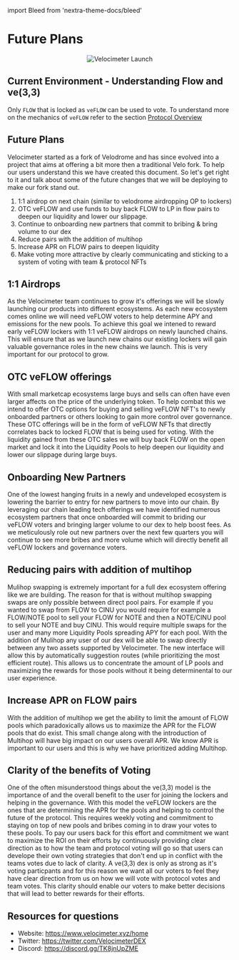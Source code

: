 import Bleed from 'nextra-theme-docs/bleed'

# Future Plans 

<Bleed> <div align="center"> ![Velocimeter Launch](/dome3-cut.jpg) </div> </Bleed>

## Current Environment - Understanding Flow and ve(3,3)

Only `FLOW` that is locked as `veFLOW` can be used to vote. To understand more on the mechanics of `veFLOW` refer to the section [Protocol Overview](/protocol)


## Future Plans

Velocimeter started as a fork of Velodrome and has since evolved into a project that aims at offering a bit more then a traditional Velo fork. 
To help our users understand this we have created this document. So let's get right to it and talk about some of the future changes that we will be deploying to make our fork stand out.


1. 1:1 airdrop on next chain (similar to velodrome airdropping OP to lockers)
1. OTC veFLOW and use funds to buy back FLOW to LP in flow pairs to deepen our liquidity and lower our slippage.
1. Continue to onboarding new partners that commit to bribing & bring volume to our dex
1. Reduce pairs with the addition of multihop
1. Increase APR on FLOW pairs to deepen liquidity
1. Make voting more attractive by clearly communicating and sticking to a system of voting with team & protocol NFTs

## 1:1 Airdrops

As the Velocimeter team continues to grow it's offerings we will be slowly launching our products into different ecosystems. 
As each new ecosystem comes online we will need veFLOW voters to help determine APY and emissions for the new pools. 
To achieve this goal we intened to reward early veFLOW lockers with 1:1 veFLOW airdrops on newly launched chains. 
This will ensure that as we launch new chains our existing lockers will gain valuable governance roles in the new chains we launch. This is very important for our protocol to grow.

## OTC veFLOW offerings

With small marketcap ecosystems large buys and sells can often have even larger affects on the price of the underlying token. 
To help combat this we intend to offer OTC options for buying and selling veFLOW NFT's to newly onboarded partners or others looking to gain more control over governance.
These OTC offerings will be in the form of veFLOW NFTs that directly correlates back to locked FLOW that is being used for voting. 
With the liquidity gained from these OTC sales we will buy back FLOW on the open market and lock it into the Liquidity Pools to help deepen our liquidity and lower our slippage during large buys.

## Onboarding New Partners

One of the lowest hanging fruits in a newly and undeveloped ecosystem is lowering the barrier to entry for new partners to move into our chain. 
By leveraging our chain leading tech offerings we have identified numerous ecosystem partners that once onboarded will commit to briding our veFLOW voters and bringing larger volume to our dex to help boost fees.
As we meticulously role out new partners over the next few quarters you will continue to see more bribes and more volume which will directly benefit all veFLOW lockers and governance voters.

## Reducing pairs with addition of multihop

Mulihop swapping is extremely important for a full dex ecosystem offering like we are building. The reason for that is without multihop swapping swaps are only possible between direct pool pairs. 
For example if you wanted to swap from FLOW to CINU you would require for example a FLOW/NOTE pool to sell your FLOW for NOTE and then a NOTE/CINU pool to sell your NOTE and buy CINU. 
This would require multiple swaps for the user and many more Liquidity Pools spreading APY for each pool. With the addition of Mulihop any user of our dex will be able to swap directly between any two assets supported by Velocimeter.
The new interface will allow this by automatically suggestion routes (while prioritizing the most efficient route). This allows us to concentrate the amount of LP pools and maximizing the rewards for those pools without it being determinental to our user experience.

## Increase APR on FLOW pairs

With the addition of multihop we get the ability to limit the amount of FLOW pools which paradoxically allows us to maximize the APR for the FLOW pools that do exist.
This small change along with the introduction of Multihop will have big impact on our users overall APR. We know APR is important to our users and this is why we have prioritized adding Multihop.

## Clarity of the benefits of Voting

One of the often misunderstood things about the ve(3,3) model is the importance of and the overall benefit to the user for joining the lockers and helping in the governance. 
With this model the veFLOW lockers are the ones that are determining the APR for the pools and helping to control the future of the protocol. 
This requires weekly voting and commitment to staying on top of new pools and bribes coming in to draw your votes to these pools. 
To pay our users back for this effort and commitment we want to maximize the ROI on their efforts by continuously providing clear direction as to how the team and protocol voting will go so that users can develope their own voting strategies that don't end up in conflict with the teams votes due to lack of clarity.
A ve(3,3) dex is only as strong as it's voting particpants and for this reason we want all our voters to feel they have clear direction from us on how we will vote with protocol votes and team votes. This clarity should enable our voters to make better decisions that will lead to better rewards for their efforts.

## Resources for questions

* Website: https://www.velocimeter.xyz/home
* Twitter: https://twitter.com/VelocimeterDEX
* Discord: https://discord.gg/TK8jnUpZME
